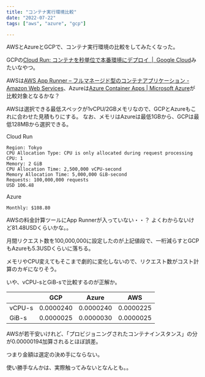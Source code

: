 ```yaml
---
title: "コンテナ実行環境比較"
date: "2022-07-22"
tags: ["aws", "azure", "gcp"]

---
```


AWSとAzureとGCPで、コンテナ実行環境の比較をしてみたくなった。

GCPの[Cloud Run: コンテナを秒単位で本番環境にデプロイ  |  Google Cloud](https://cloud.google.com/run?hl=ja)みたいなやつ。

AWSは[AWS App Runner – フルマネージド型のコンテナアプリケーション - Amazon Web Services](https://aws.amazon.com/jp/apprunner/)、Azureは[Azure Container Apps | Microsoft Azure](https://azure.microsoft.com/ja-jp/services/container-apps/#overview)が比較対象となるかな？

AWSは選択できる最低スペックが1vCPU/2GBメモリなので、GCPとAzureもこれに合わせた見積もりにする。
なお、メモリはAzureは最低1GBから、GCPは最低128MBから選択できる。

Cloud Run
```
Region: Tokyo
CPU Allocation Type: CPU is only allocated during request processing
CPU: 1
Memory: 2 GiB
CPU Allocation Time: 2,500,000 vCPU-second
Memory Allocation Time: 5,000,000 GiB-second
Requests: 100,000,000 requests
USD 106.48
```

Azure
```
Monthly: $108.80
```

AWSの料金計算ツールにApp Runnerが入っていない・・？
よくわからないけど81.48USDくらいかな。。

月間リクエスト数を100,000,000に設定したのが上記値段で、一桁減らすとGCPもAzureも5.3USDくらいに落ちる。

メモリやCPU変えてもそこまで劇的に変化しないので、リクエスト数がコスト計算のカギになりそう。

いや、vCPU-sとGiB-sで比較するのが正解か。

| |GCP|Azure|AWS|
|---|---|---|---|
|vCPU-s|0.0000240|0.0000240|0.0000225|
|GiB-s |0.0000025|0.0000030|0.0000025|

AWSが若干安いけれど、「プロビジョニングされたコンテナインスタンス」の分が0.00000194加算されるとほぼ誤差。

つまり金額は選定の決め手にならない。

使い勝手なんかは、実際触ってみないとなんとも。。
